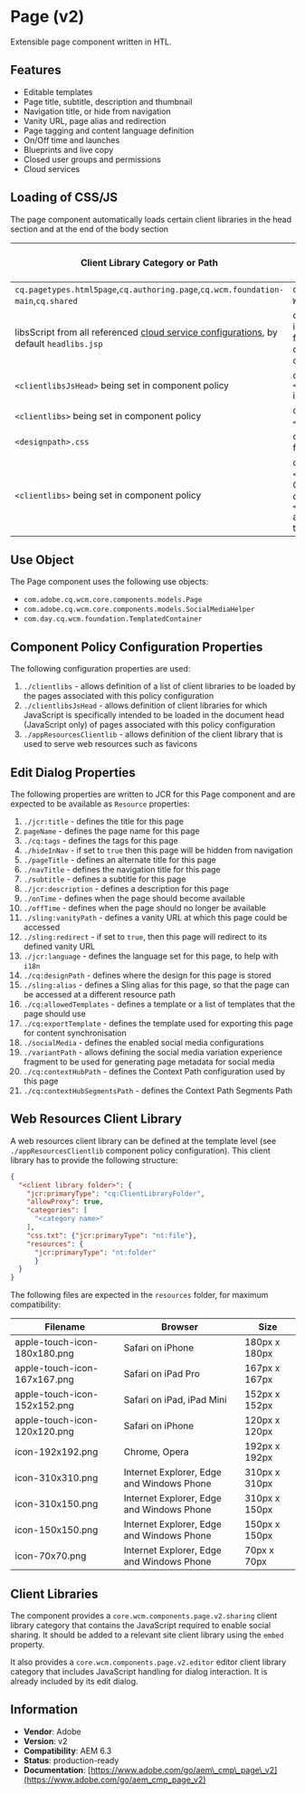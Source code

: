 <!--
Copyright 2017 Adobe

Licensed under the Apache License, Version 2.0 (the "License");
you may not use this file except in compliance with the License.
You may obtain a copy of the License at

    http://www.apache.org/licenses/LICENSE-2.0

Unless required by applicable law or agreed to in writing, software
distributed under the License is distributed on an "AS IS" BASIS,
WITHOUT WARRANTIES OR CONDITIONS OF ANY KIND, either express or implied.
See the License for the specific language governing permissions and
limitations under the License.
-->
Page (v2)
====
Extensible page component written in HTL.

## Features
* Editable templates
* Page title, subtitle, description and thumbnail
* Navigation title, or hide from navigation
* Vanity URL, page alias and redirection
* Page tagging and content language definition
* On/Off time and launches
* Blueprints and live copy
* Closed user groups and permissions
* Cloud services

## Loading of CSS/JS
The page component automatically loads certain client libraries in the head section and at the end of the body section

Client Library Category or Path | Condition | Type | Head or Body
--- | --- | --- | ---
`cq.pagetypes.html5page`,`cq.authoring.page`,`cq.wcm.foundation-main`,`cq.shared` | only for `WCMMode`!=`Disabled` | JS and CSS | Head
libsScript from all referenced [cloud service configurations](https://docs.adobe.com/docs/en/aem/6-3/develop/extending/cloud-service-configurations.html), by default `headlibs.jsp` | only in case there is a lib script found for the referenced cloud service config | anything | Head
`<clientlibsJsHead>` being set in component policy | only if `<clientlibsJsHead>` is set | JS | Head
`<clientlibs>` being set in component policy | only if `<clientlibs>` is set | CSS | Head
`<designpath>.css` | only if design is set for current page | CSS | Head
`<clientlibs>` being set in component policy | only if `<clientlibs>` is set. Categories duplicated in `<clientlibsJsHead>` are only loaded in the page head. | JS | Body

## Use Object
The Page component uses the following use objects:
* `com.adobe.cq.wcm.core.components.models.Page`
* `com.adobe.cq.wcm.core.components.models.SocialMediaHelper`
* `com.day.cq.wcm.foundation.TemplatedContainer`

## Component Policy Configuration Properties
The following configuration properties are used:

1. `./clientlibs` - allows definition of a list of client libraries to be loaded by the pages associated with this policy configuration
2. `./clientlibsJsHead` - allows definition of client libraries for which JavaScript is specifically intended to be loaded
in the document head (JavaScript only) of pages associated with this policy configuration
3. `./appResourcesClientlib` - allows definition of the client library that is used to serve web resources such as favicons

## Edit Dialog Properties
The following properties are written to JCR for this Page component and are expected to be available as `Resource` properties:

1. `./jcr:title` - defines the title for this page
2. `pageName` - defines the page name for this page
3. `./cq:tags` - defines the tags for this page
4. `./hideInNav` - if set to `true` then this page will be hidden from navigation
5. `./pageTitle` - defines an alternate title for this page
6. `./navTitle` - defines the navigation title for this page
7. `./subtitle` - defines a subtitle for this page
8. `./jcr:description` - defines a description for this page
9.  `./onTime` - defines when the page should become available
10. `./offTime` - defines when the page should no longer be available
11. `./sling:vanityPath` - defines a vanity URL at which this page could be accessed
12. `./sling:redirect` - if set to `true`, then this page will redirect to its defined vanity URL
13. `./jcr:language` - defines the language set for this page, to help with `i18n`
14. `./cq:designPath` - defines where the design for this page is stored
15. `./sling:alias` - defines a Sling alias for this page, so that the page can be accessed at a different resource path
16. `./cq:allowedTemplates` - defines a template or a list of templates that the page should use
17. `./cq:exportTemplate` - defines the template used for exporting this page for content synchronisation
18. `./socialMedia` - defines the enabled social media configurations
19. `./variantPath` - allows defining the social media variation experience fragment to be used for generating page metadata for social
media
20. `./cq:contextHubPath` - defines the Context Path configuration used by this page
21. `./cq:contextHubSegmentsPath` - defines the Context Path Segments Path

## Web Resources Client Library
A web resources client library can be defined at the template level (see `./appResourcesClientlib` component policy configuration).
This client library has to provide the following structure:

```json
{
  "<client library folder>": {
    "jcr:primaryType": "cq:ClientLibraryFolder",
    "allowProxy": true,
    "categories": [
      "<category name>"
    ],
    "css.txt": {"jcr:primaryType": "nt:file"},
    "resources": {
      "jcr:primaryType": "nt:folder"
      }
  }
}
```

The following files are expected in the `resources` folder, for maximum compatibility:

Filename|Browser|Size
--------|-------|----
apple-touch-icon-180x180.png|Safari on iPhone| 180px x 180px
apple-touch-icon-167x167.png|Safari on iPad Pro| 167px x 167px
apple-touch-icon-152x152.png|Safari on iPad, iPad Mini| 152px x 152px
apple-touch-icon-120x120.png|Safari on iPhone| 120px x 120px
icon-192x192.png|Chrome, Opera|192px x 192px
icon-310x310.png|Internet Explorer, Edge and Windows Phone|310px x 310px
icon-310x150.png|Internet Explorer, Edge and Windows Phone|310px x 150px
icon-150x150.png|Internet Explorer, Edge and Windows Phone|150px x 150px
icon-70x70.png|Internet Explorer, Edge and Windows Phone|70px x 70px

## Client Libraries
The component provides a `core.wcm.components.page.v2.sharing` client library category that contains the JavaScript
required to enable social sharing. It should be added to a relevant site client library using the `embed` property.

It also provides a `core.wcm.components.page.v2.editor` editor client library category that includes JavaScript
handling for dialog interaction. It is already included by its edit dialog.

## Information
* **Vendor**: Adobe
* **Version**: v2
* **Compatibility**: AEM 6.3
* **Status**: production-ready
* **Documentation**: [https://www.adobe.com/go/aem\_cmp\_page\_v2](https://www.adobe.com/go/aem_cmp_page_v2)
